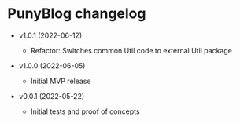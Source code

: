 # PunyBlog changelog

  - v1.0.1 (2022-06-12)
    - Refactor: Switches common Util code to external Util package

  - v1.0.0 (2022-06-05)
    - Initial MVP release

  - v0.0.1 (2022-05-22)
    - Initial tests and proof of concepts
